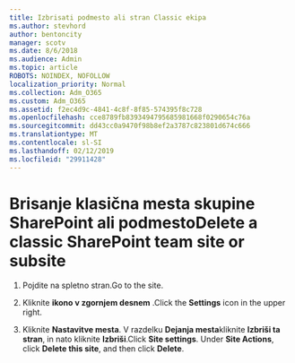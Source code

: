 ```yaml
---
title: Izbrisati podmesto ali stran Classic ekipa
ms.author: stevhord
author: bentoncity
manager: scotv
ms.date: 8/6/2018
ms.audience: Admin
ms.topic: article
ROBOTS: NOINDEX, NOFOLLOW
localization_priority: Normal
ms.collection: Adm_O365
ms.custom: Adm_O365
ms.assetid: f2ec4d9c-4841-4c8f-8f85-574395f8c728
ms.openlocfilehash: cce8789fb8393494795685981668f0290654c76a
ms.sourcegitcommit: dd43cc0a9470f98b8ef2a3787c823801d674c666
ms.translationtype: MT
ms.contentlocale: sl-SI
ms.lasthandoff: 02/12/2019
ms.locfileid: "29911428"
---
```

# <a name="delete-a-classic-sharepoint-team-site-or-subsite"></a><span data-ttu-id="1f88d-102">Brisanje klasična mesta skupine SharePoint ali podmesto</span><span class="sxs-lookup"><span data-stu-id="1f88d-102">Delete a classic SharePoint team site or subsite</span></span>

1. <span data-ttu-id="1f88d-103">Pojdite na spletno stran.</span><span class="sxs-lookup"><span data-stu-id="1f88d-103">Go to the site.</span></span>
    
2. <span data-ttu-id="1f88d-104">Kliknite **ikono v zgornjem desnem** .</span><span class="sxs-lookup"><span data-stu-id="1f88d-104">Click the **Settings** icon in the upper right.</span></span> 
    
3. <span data-ttu-id="1f88d-p101">Kliknite **Nastavitve mesta**. V razdelku **Dejanja mesta**kliknite **Izbriši ta stran**, in nato kliknite **Izbriši**.</span><span class="sxs-lookup"><span data-stu-id="1f88d-p101">Click **Site settings**. Under **Site Actions**, click **Delete this site**, and then click **Delete**.</span></span>
    

